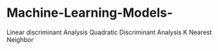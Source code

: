 # Machine-Learning-Models-
Linear discriminant Analysis
Quadratic Discriminant Analysis
K Nearest Neighbor
